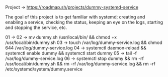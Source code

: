 Project -> https://roadmap.sh/projects/dummy-systemd-service 

The goal of this project is to get familiar with systemd; creating and enabling a service, checking the status, keeping an eye on the logs, starting and stopping the service, etc.

01 -> 
02 -> mv dummy.sh /usr/local/bin/ && chmod +x /usr/local/bin/dummy.sh
03 -> touch /var/log/dummy-service.log && chmod 644 /var/log/dummy-service.log
04 -> systemctl daemon-reload && systemctl enable dummy && systemctl start dummy
05 -> tail -f /var/log/dummy-service.log
06 -> systemctl stop dummy && rm -rf /usr/local/bin/dummy.sh && rm -rf /var/log/dummy-service.log && rm -rf /etc/systemd/system/dummy.service
